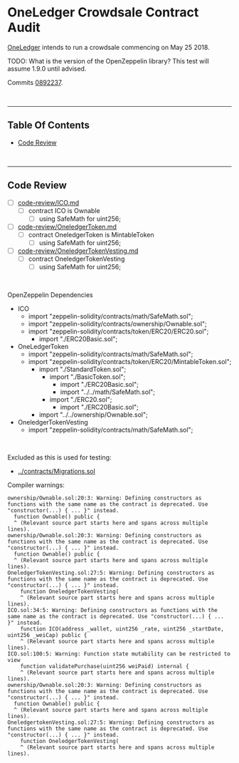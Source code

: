 # OneLedger Crowdsale Contract Audit

[OneLedger](https://oneledger.io/) intends to run a crowdsale commencing on May 25 2018.

TODO: What is the version of the OpenZeppelin library? This test will assume 1.9.0 until advised.

Commits [0892237](https://github.com/Oneledger/OLT/commit/0892237bd158f483e3cc03bf975d49b2bf376c62).

<br />

<hr />

## Table Of Contents

* [Code Review](#code-review)

<br />

<hr />

## Code Review

* [ ] [code-review/ICO.md](code-review/ICO.md)
  * [ ] contract ICO is Ownable
    * [ ] using SafeMath for uint256;
* [ ] [code-review/OneledgerToken.md](code-review/OneledgerToken.md)
  * [ ] contract OneledgerToken is MintableToken
    * [ ] using SafeMath for uint256;
* [ ] [code-review/OneledgerTokenVesting.md](code-review/OneledgerTokenVesting.md)
  * [ ] contract OneledgerTokenVesting
    * [ ] using SafeMath for uint256;

<br />

OpenZeppelin Dependencies

* ICO
  * import "zeppelin-solidity/contracts/math/SafeMath.sol";
  * import "zeppelin-solidity/contracts/ownership/Ownable.sol";
  * import "zeppelin-solidity/contracts/token/ERC20/ERC20.sol";
    * import "./ERC20Basic.sol";
* OneLedgerToken
  * import "zeppelin-solidity/contracts/math/SafeMath.sol";
  * import "zeppelin-solidity/contracts/token/ERC20/MintableToken.sol";
    * import "./StandardToken.sol";
      * import "./BasicToken.sol";
        * import "./ERC20Basic.sol";
        * import "../../math/SafeMath.sol";
      * import "./ERC20.sol";
        * import "./ERC20Basic.sol";
    * import "../../ownership/Ownable.sol";
* OneledgerTokenVesting
  * import "zeppelin-solidity/contracts/math/SafeMath.sol";

<br />

Excluded as this is used for testing:

* [../contracts/Migrations.sol](../contracts/Migrations.sol)

Compiler warnings:

```
ownership/Ownable.sol:20:3: Warning: Defining constructors as functions with the same name as the contract is deprecated. Use "constructor(...) { ... }" instead.
  function Ownable() public {
  ^ (Relevant source part starts here and spans across multiple lines).
ownership/Ownable.sol:20:3: Warning: Defining constructors as functions with the same name as the contract is deprecated. Use "constructor(...) { ... }" instead.
  function Ownable() public {
  ^ (Relevant source part starts here and spans across multiple lines).
OneledgerTokenVesting.sol:27:5: Warning: Defining constructors as functions with the same name as the contract is deprecated. Use "constructor(...) { ... }" instead.
    function OneledgerTokenVesting(
    ^ (Relevant source part starts here and spans across multiple lines).
ICO.sol:34:5: Warning: Defining constructors as functions with the same name as the contract is deprecated. Use "constructor(...) { ... }" instead.
    function ICO(address _wallet, uint256 _rate, uint256 _startDate, uint256 _weiCap) public {
    ^ (Relevant source part starts here and spans across multiple lines).
ICO.sol:100:5: Warning: Function state mutability can be restricted to view
    function validatePurchase(uint256 weiPaid) internal {
    ^ (Relevant source part starts here and spans across multiple lines).
ownership/Ownable.sol:20:3: Warning: Defining constructors as functions with the same name as the contract is deprecated. Use "constructor(...) { ... }" instead.
  function Ownable() public {
  ^ (Relevant source part starts here and spans across multiple lines).
OneledgertokenVesting.sol:27:5: Warning: Defining constructors as functions with the same name as the contract is deprecated. Use "constructor(...) { ... }" instead.
    function OneledgerTokenVesting(
    ^ (Relevant source part starts here and spans across multiple lines).
```